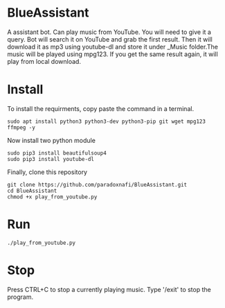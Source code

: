 # BlueAssistant
A assistant bot. Can play music from YouTube.
You will need to give it a query. Bot will search it on YouTube and grab the first result. Then it will download it as mp3 using youtube-dl and store it under \_Music folder.The music will be played using mpg123. If you get the same result again, it will play from local download.

# Install
To install the requirments, copy paste the command in a terminal.
```
sudo apt install python3 python3-dev python3-pip git wget mpg123 ffmpeg -y
```
Now install two python module
```
sudo pip3 install beautifulsoup4
sudo pip3 install youtube-dl
```
Finally, clone this repository
```
git clone https://github.com/paradoxnafi/BlueAssistant.git
cd BlueAssistant 
chmod +x play_from_youtube.py
```
# Run
```
./play_from_youtube.py
```
# Stop
Press CTRL+C to stop a currently playing music. Type '/exit' to stop the program.
